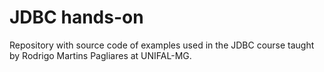 # JDBC hands-on

Repository with source code of examples used in the JDBC course taught by Rodrigo Martins Pagliares at UNIFAL-MG.
